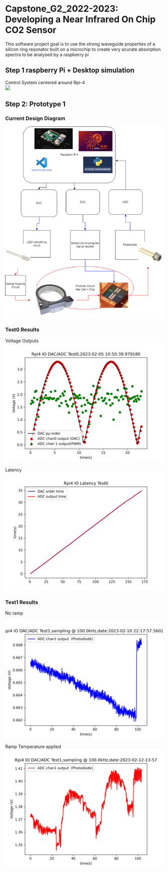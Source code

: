 # Capstone_G2_2022-2023: Developing a Near Infrared On Chip CO2 Sensor

This software project goal is to use the strong waveguide properties of a silicon ring resonator built on a microchip to create very acurate absorption spectra to be analysed by a raspberry pi


## Step 1 raspberry Pi + Desktop simulation
  
Control System centered around Rpi-4  
![](https://assets.raspberrypi.com/static/raspberry-pi-4-labelled-f5e5dcdf6a34223235f83261fa42d1e8.png) 
## Step 2: Prototype 1

### Current Design Diagram
![](PostVisit_software.drawio.png)

### Test0 Results

Voltage Outputs<br>
![ADC/DAC Graph](https://github.com/Driss-001/Capstone_G2_2022-2023/blob/main/Test0_ADC_DAC_output.png?raw=true)<br>

Latency<br>
![Latency](https://github.com/Driss-001/Capstone_G2_2022-2023/blob/main/Test0_Latency_output.png?raw=true)<br>

### Test1 Results

No ramp<br>

![T°=0 graph](https://github.com/Driss-001/Capstone_G2_2022-2023/blob/main/Test1_ADC_output_100_2023-02-10-22-17-57.png?raw=true)<br>

Ramp Temperature applied<br>
![T° ramp graph](https://github.com/Driss-001/Capstone_G2_2022-2023/blob/main/Test1_ADC_output_100_2023-02-12-13-57.png?raw=true)<br>